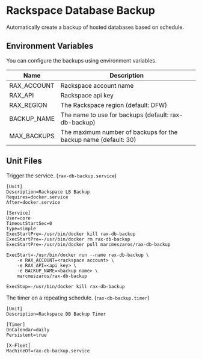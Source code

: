# Rackspace Database Backup
Automatically create a backup of hosted databases based on schedule.

## Environment Variables
You can configure the backups using environment variables.

| Name                          | Description
|-------------------------------|------------------------------------------------------------------
| RAX_ACCOUNT                   | Rackspace account name
| RAX_API                       | Rackspace api key
| RAX_REGION                    | The Rackspace region (default: DFW)
| BACKUP_NAME                   | The name to use for backups (default: rax-db-backup)
| MAX_BACKUPS                   | The maximum number of backups for the backup name (default: 30)

## Unit Files

Trigger the service. (`rax-db-backup.service`)
```
[Unit]
Description=Rackspace LB Backup
Requires=docker.service
After=docker.service

[Service]
User=core
TimeoutStartSec=0
Type=simple
ExecStartPre=-/usr/bin/docker kill rax-db-backup
ExecStartPre=-/usr/bin/docker rm rax-db-backup
ExecStartPre=-/usr/bin/docker pull marcmeszaros/rax-db-backup

ExecStart=-/usr/bin/docker run --name rax-db-backup \
    -e RAX_ACCOUNT=<rackspace account> \
    -e RAX_API=<api key> \
    -e BACKUP_NAME=<backup name> \
    marcmeszaros/rax-db-backup

ExecStop=-/usr/bin/docker kill rax-db-backup
```

The timer on a repeating schedule. (`rax-db-backup.timer`)
```
[Unit]
Description=Rackspace DB Backup Timer

[Timer]
OnCalendar=daily
Persistent=true

[X-Fleet]
MachineOf=rax-db-backup.service
```
